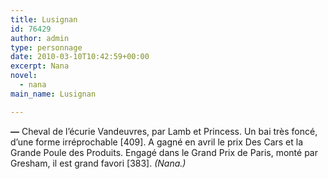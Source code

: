 ```yaml
---
title: Lusignan
id: 76429
author: admin
type: personnage
date: 2010-03-10T10:42:59+00:00
excerpt: Nana
novel:
  - nana
main_name: Lusignan

---
```

**—** Cheval de l&rsquo;écurie Vandeuvres, par Lamb et Princess. Un bai très foncé, d&rsquo;une forme irréprochable [409]. A gagné en avril le prix Des Cars et la Grande Poule des Produits. Engagé dans le Grand Prix de Paris, monté par Gresham, il est grand favori [383]. _(Nana.)_